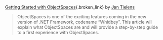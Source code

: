 [Getting Started with ObjectSpaces](http://www.microsoft.com/belux/nl/msdn/community/columns/jtielens/objectspaces.mspx){.broken_link} by [Jan Tielens](http://weblogs.asp.net/jan) 

> ObjectSpaces is one of the exciting features coming in the new version of .NET Framework, codename &#8220;Whidbey&#8221;. This article will explain what ObjectSpaces are and will provide a step-by-step guide to a first experience with ObjectSpaces.